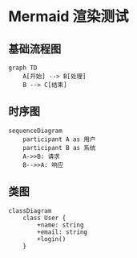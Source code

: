 # Mermaid 渲染测试

## 基础流程图

```mermaid
graph TD
    A[开始] --> B[处理]
    B --> C[结束]
```

## 时序图

```mermaid
sequenceDiagram
    participant A as 用户
    participant B as 系统
    A->>B: 请求
    B-->>A: 响应
```

## 类图

```mermaid
classDiagram
    class User {
        +name: string
        +email: string
        +login()
    }
```